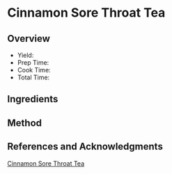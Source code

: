 # Cinnamon Sore Throat Tea

## Overview

- Yield:
- Prep Time:
- Cook Time:
- Total Time:

## Ingredients


## Method



## References and Acknowledgments

[Cinnamon Sore Throat Tea](http://lifecurrents.dw2.net/cinnamon-sore-throat-tea/)
